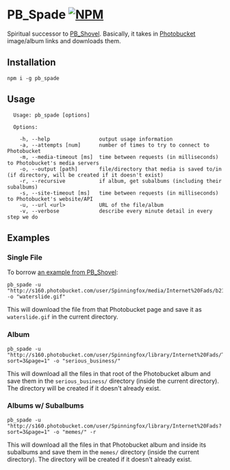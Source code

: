# PB_Spade [![NPM](https://nodei.co/npm/pb_spade.png?compact=true)](https://www.npmjs.com/package/pb_spade)
Spiritual successor to [PB_Shovel](https://github.com/Daxda/PB_Shovel/). Basically, it takes in [Photobucket](http://photobucket.com) image/album links and downloads them.

## Installation

```
npm i -g pb_spade
```

## Usage

```
  Usage: pb_spade [options]

  Options:

    -h, --help                output usage information
    -a, --attempts [num]      number of times to try to connect to Photobucket
    -m, --media-timeout [ms]  time between requests (in milliseconds) to Photobucket's media servers
    -o, --output [path]       file/directory that media is saved to/in (if directory, will be created if it doesn't exist)
    -r, --recursive           if album, get subalbums (including their subalbums)
    -s, --site-timeout [ms]   time between requests (in milliseconds) to Photobucket's website/API
    -u, --url <url>           URL of the file/album
    -v, --verbose             describe every minute detail in every step we do
```

## Examples

### Single File

To borrow [an example from PB_Shovel](https://github.com/Daxda/PB_Shovel/#example):

```
pb_spade -u "http://s160.photobucket.com/user/Spinningfox/media/Internet%20Fads/b217a64d.gif.html" -o "waterslide.gif"
```

This will download the file from that Photobucket page and save it as `waterslide.gif` in the current directory.

### Album

```
pb_spade -u "http://s160.photobucket.com/user/Spinningfox/library/Internet%20Fads/Teh%20Interwebs%2053R10U5%208U51N355?sort=3&page=1" -o "serious_business/"
```

This will download all the files in that root of the Photobucket album and save them in the `serious_business/` directory (inside the current directory). The directory will be created if it doesn't already exist.

### Albums w/ Subalbums

```
pb_spade -u "http://s160.photobucket.com/user/Spinningfox/library/Internet%20Fads?sort=3&page=1" -o "memes/" -r
```

This will download all the files in that Photobucket album and inside its subalbums and save them in the `memes/` directory (inside the current directory). The directory will be created if it doesn't already exist.
